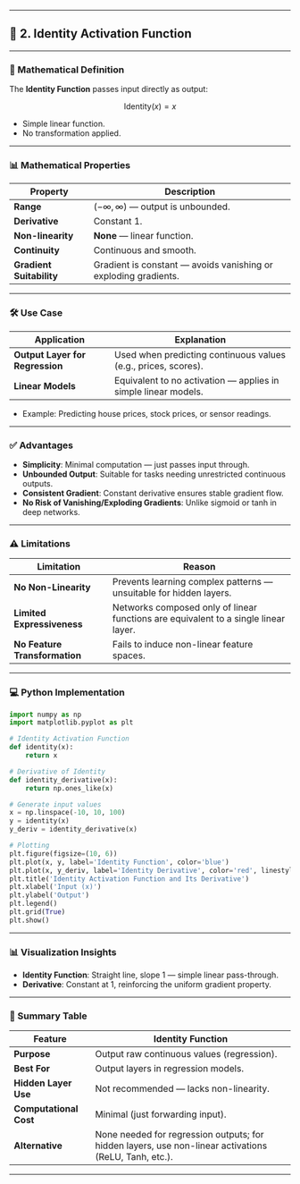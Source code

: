 
---

## 🔷 2. Identity Activation Function

---

### 📐 Mathematical Definition

The **Identity Function** passes input directly as output:

$$
\text{Identity}(x) = x
$$

* Simple linear function.
* No transformation applied.

---

### 📊 Mathematical Properties

| Property                 | Description                                                     |
| ------------------------ | --------------------------------------------------------------- |
| **Range**                | $(-\infty, \infty)$ — output is unbounded.                      |
| **Derivative**           | Constant $1$.                                                   |
| **Non-linearity**        | **None** — linear function.                                     |
| **Continuity**           | Continuous and smooth.                                          |
| **Gradient Suitability** | Gradient is constant — avoids vanishing or exploding gradients. |

---

### 🛠 Use Case

| Application                     | Explanation                                                    |
| ------------------------------- | -------------------------------------------------------------- |
| **Output Layer for Regression** | Used when predicting continuous values (e.g., prices, scores). |
| **Linear Models**               | Equivalent to no activation — applies in simple linear models. |

* Example: Predicting house prices, stock prices, or sensor readings.

---

### ✅ Advantages

* **Simplicity**: Minimal computation — just passes input through.
* **Unbounded Output**: Suitable for tasks needing unrestricted continuous outputs.
* **Consistent Gradient**: Constant derivative ensures stable gradient flow.
* **No Risk of Vanishing/Exploding Gradients**: Unlike sigmoid or tanh in deep networks.

---

### ⚠️ Limitations

| Limitation                    | Reason                                                                              |
| ----------------------------- | ----------------------------------------------------------------------------------- |
| **No Non-Linearity**          | Prevents learning complex patterns — unsuitable for hidden layers.                  |
| **Limited Expressiveness**    | Networks composed only of linear functions are equivalent to a single linear layer. |
| **No Feature Transformation** | Fails to induce non-linear feature spaces.                                          |

---

### 💻 Python Implementation

```python
import numpy as np
import matplotlib.pyplot as plt

# Identity Activation Function
def identity(x):
    return x

# Derivative of Identity
def identity_derivative(x):
    return np.ones_like(x)

# Generate input values
x = np.linspace(-10, 10, 100)
y = identity(x)
y_deriv = identity_derivative(x)

# Plotting
plt.figure(figsize=(10, 6))
plt.plot(x, y, label='Identity Function', color='blue')
plt.plot(x, y_deriv, label='Identity Derivative', color='red', linestyle='--')
plt.title('Identity Activation Function and Its Derivative')
plt.xlabel('Input (x)')
plt.ylabel('Output')
plt.legend()
plt.grid(True)
plt.show()
```

---

### 📊 Visualization Insights

* **Identity Function**: Straight line, slope 1 — simple linear pass-through.
* **Derivative**: Constant at 1, reinforcing the uniform gradient property.

---

### 📌 Summary Table

| Feature                | Identity Function                                                                                     |
| ---------------------- | ----------------------------------------------------------------------------------------------------- |
| **Purpose**            | Output raw continuous values (regression).                                                            |
| **Best For**           | Output layers in regression models.                                                                   |
| **Hidden Layer Use**   | Not recommended — lacks non-linearity.                                                                |
| **Computational Cost** | Minimal (just forwarding input).                                                                      |
| **Alternative**        | None needed for regression outputs; for hidden layers, use non-linear activations (ReLU, Tanh, etc.). |

---

